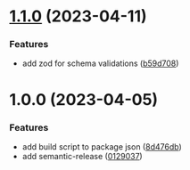 # [1.1.0](https://github.com/angel-zepeda/tcg-tournament-tracker-api/compare/v1.0.0...v1.1.0) (2023-04-11)


### Features

* add zod for schema validations ([b59d708](https://github.com/angel-zepeda/tcg-tournament-tracker-api/commit/b59d708be4bca8373489520e5927852474885eb9))

# 1.0.0 (2023-04-05)


### Features

* add build script to package json ([8d476db](https://github.com/angel-zepeda/tcg-tournament-tracker-api/commit/8d476dbfdaaf682ddce75b219be715cb0a1efdb4))
* add semantic-release ([0129037](https://github.com/angel-zepeda/tcg-tournament-tracker-api/commit/012903710c85796694df5e380f21340c9926833c))
